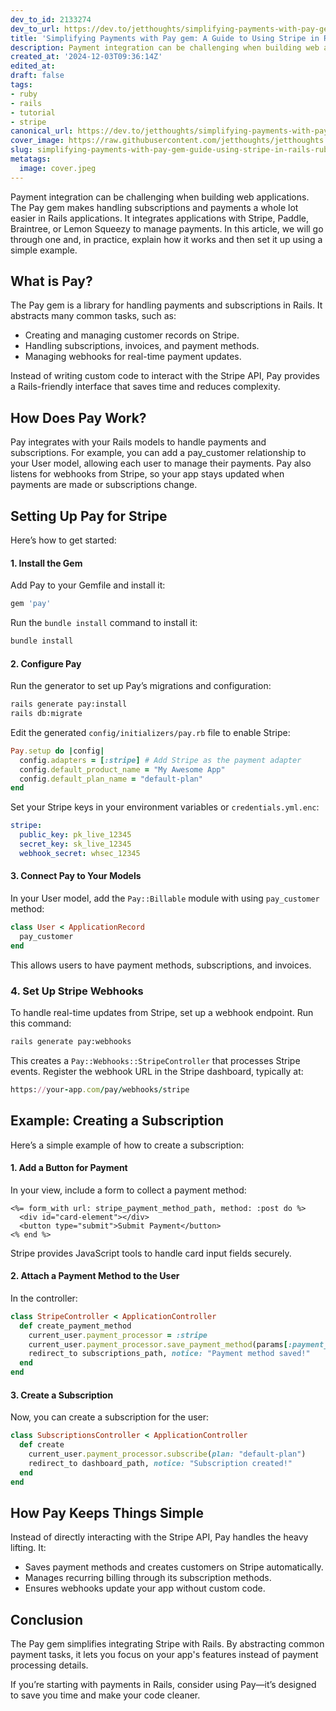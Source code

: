 ```yaml
---
dev_to_id: 2133274
dev_to_url: https://dev.to/jetthoughts/simplifying-payments-with-pay-gem-a-guide-to-using-stripe-in-rails-12ga
title: 'Simplifying Payments with Pay gem: A Guide to Using Stripe in Rails'
description: Payment integration can be challenging when building web applications. The Pay gem makes handling...
created_at: '2024-12-03T09:36:14Z'
edited_at:
draft: false
tags:
- ruby
- rails
- tutorial
- stripe
canonical_url: https://dev.to/jetthoughts/simplifying-payments-with-pay-gem-a-guide-to-using-stripe-in-rails-12ga
cover_image: https://raw.githubusercontent.com/jetthoughts/jetthoughts.github.io/master/content/blog/simplifying-payments-with-pay-gem-guide-using-stripe-in-rails-ruby/cover.jpeg
slug: simplifying-payments-with-pay-gem-guide-using-stripe-in-rails-ruby
metatags:
  image: cover.jpeg
---
```

Payment integration can be challenging when building web applications. The Pay gem makes handling subscriptions and payments a whole lot easier in Rails applications. It integrates applications with Stripe, Paddle, Braintree, or Lemon Squeezy to manage payments. In this article, we will go through one and, in practice, explain how it works and then set it up using a simple example.

## What is Pay?
The Pay gem is a library for handling payments and subscriptions in Rails. It abstracts many common tasks, such as:
- Creating and managing customer records on Stripe.
- Handling subscriptions, invoices, and payment methods.
- Managing webhooks for real-time payment updates.

Instead of writing custom code to interact with the Stripe API, Pay provides a Rails-friendly interface that saves time and reduces complexity.

## How Does Pay Work?
Pay integrates with your Rails models to handle payments and subscriptions. For example, you can add a pay_customer relationship to your User model, allowing each user to manage their payments. Pay also listens for webhooks from Stripe, so your app stays updated when payments are made or subscriptions change.

## Setting Up Pay for Stripe
Here’s how to get started:

#### 1. Install the Gem
Add Pay to your Gemfile and install it:

```ruby
gem 'pay'
```
Run the `bundle install` command to install it:

```bash
bundle install
```

#### 2. Configure Pay
Run the generator to set up Pay’s migrations and configuration:

```bash
rails generate pay:install  
rails db:migrate  
```
Edit the generated `config/initializers/pay.rb` file to enable Stripe:

```ruby
Pay.setup do |config|
  config.adapters = [:stripe] # Add Stripe as the payment adapter
  config.default_product_name = "My Awesome App"
  config.default_plan_name = "default-plan"
end
```
Set your Stripe keys in your environment variables or `credentials.yml.enc`:

```yaml
stripe:
  public_key: pk_live_12345
  secret_key: sk_live_12345
  webhook_secret: whsec_12345
```

#### 3. Connect Pay to Your Models
In your User model, add the `Pay::Billable` module with using `pay_customer` method:

```ruby
class User < ApplicationRecord
  pay_customer
end
```
This allows users to have payment methods, subscriptions, and invoices.

### 4. Set Up Stripe Webhooks
To handle real-time updates from Stripe, set up a webhook endpoint. Run this command:

```bash
rails generate pay:webhooks
```
This creates a `Pay::Webhooks::StripeController` that processes Stripe events. Register the webhook URL in the Stripe dashboard, typically at:

```ruby
https://your-app.com/pay/webhooks/stripe
```

## Example: Creating a Subscription
Here’s a simple example of how to create a subscription:

#### 1. Add a Button for Payment
In your view, include a form to collect a payment method:

```erb
<%= form_with url: stripe_payment_method_path, method: :post do %>
  <div id="card-element"></div>
  <button type="submit">Submit Payment</button>
<% end %>
```
Stripe provides JavaScript tools to handle card input fields securely.

#### 2. Attach a Payment Method to the User
In the controller:

```ruby
class StripeController < ApplicationController
  def create_payment_method
    current_user.payment_processor = :stripe
    current_user.payment_processor.save_payment_method(params[:payment_method_id])
    redirect_to subscriptions_path, notice: "Payment method saved!"
  end
end
```
#### 3. Create a Subscription
Now, you can create a subscription for the user:

```ruby
class SubscriptionsController < ApplicationController
  def create
    current_user.payment_processor.subscribe(plan: "default-plan")
    redirect_to dashboard_path, notice: "Subscription created!"
  end
end
```

## How Pay Keeps Things Simple
Instead of directly interacting with the Stripe API, Pay handles the heavy lifting. It:

- Saves payment methods and creates customers on Stripe automatically.
- Manages recurring billing through its subscription methods.
- Ensures webhooks update your app without custom code.

## Conclusion
The Pay gem simplifies integrating Stripe with Rails. By abstracting common payment tasks, it lets you focus on your app's features instead of payment processing details.

If you’re starting with payments in Rails, consider using Pay—it’s designed to save you time and make your code cleaner.